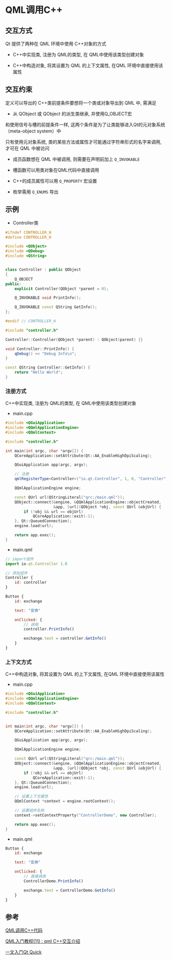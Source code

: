 <!--
 * @Description: 
 * @Version: 1.0
 * @Author: daLao
 * @Email: dalao@xxx.com
 * @Date: 2023-04-17 09:00:16
 * @LastEditors: daLao
 * @LastEditTime: 2023-04-23 15:29:54
-->

# QML调用C++

## 交互方式

​Qt 提供了两种在 QML 环境中使用 C++对象的方式

- C++中实现类, 注册为 QML的类型, 在 QML中使用该类型创建对象

- C++中构造对象, 将其设置为 QML 的上下文属性, 在QML 环境中直接使用该属性

## 交互约束

定义可以导出的 C++类前提条件要想将一个类或对象导出到 QML 中, 需满足

- 从 QObject 或 QObject 的派生类继承, 并使用Q_OBJECT宏

和使用信号与槽的前提条件一样, 这两个条件是为了让类能够进入Qt的元对象系统（meta-object system）中

只有使用元对象系统, 类的某些方法或属性才可能通过字符串形式的名字来调用, 才可在 QML 中被访问

- 成员函数想在 QML 中被调用, 则需要在声明前加上 `Q_INVOKABLE`

- 槽函数可以用类对象在QML代码中直接调用

- C++的成员属性可以用 `Q_PROPERTY` 宏设置

- 枚举需用 `Q_ENUMS` 导出

## 示例

- Controller类

```c++
#ifndef CONTROLLER_H
#define CONTROLLER_H

#include <QObject>
#include <QDebug>
#include <QString>


class Controller : public QObject
{
    Q_OBJECT
public:
    explicit Controller(QObject *parent = 0);

    Q_INVOKABLE void PrintInfo();

    Q_INVOKABLE const QString GetInfo();
};

#endif // CONTROLLER_H
```

```c++
#include "controller.h"

Controller::Controller(QObject *parent) : QObject(parent) {}

void Controller::PrintInfo() {
    qDebug() << "Debug Info\n";
}

const QString Controller::GetInfo() {
    return "Hello World";
}
```

### 注册方式

C++中实现类, 注册为 QML的类型, 在 QML中使用该类型创建对象

- main.cpp

```c++
#include <QGuiApplication>
#include <QQmlApplicationEngine>
#include <QQmlContext>

#include "controller.h"

int main(int argc, char *argv[]) {
    QCoreApplication::setAttribute(Qt::AA_EnableHighDpiScaling);

    QGuiApplication app(argc, argv);

    // 注册
    qmlRegisterType<Controller>("io.qt.Controller", 1, 0, "Controller");

    QQmlApplicationEngine engine;

    const QUrl url(QStringLiteral("qrc:/main.qml"));
    QObject::connect(&engine, &QQmlApplicationEngine::objectCreated,
                     &app, [url](QObject *obj, const QUrl &objUrl) {
        if (!obj && url == objUrl)
            QCoreApplication::exit(-1);
    }, Qt::QueuedConnection);
    engine.load(url);

    return app.exec();
}
```

- main.qml

```js
// import组件
import io.qt.Controller 1.0

// 添加组件
Controller {
    id: controller
}

Button {
    id: exchange

    text: "变换"

    onClicked: {
        // 调用
        controller.PrintInfo()

        exchange.text = controller.GetInfo()
    }
}
```

### 上下文方式

C++中构造对象, 将其设置为 QML 的上下文属性, 在QML 环境中直接使用该属性

- main.cpp

```c++
#include <QGuiApplication>
#include <QQmlApplicationEngine>
#include <QQmlContext>

#include "controller.h"


int main(int argc, char *argv[]) {
    QCoreApplication::setAttribute(Qt::AA_EnableHighDpiScaling);

    QGuiApplication app(argc, argv);

    QQmlApplicationEngine engine;

    const QUrl url(QStringLiteral("qrc:/main.qml"));
    QObject::connect(&engine, &QQmlApplicationEngine::objectCreated,
                     &app, [url](QObject *obj, const QUrl &objUrl) {
        if (!obj && url == objUrl)
            QCoreApplication::exit(-1);
    }, Qt::QueuedConnection);
    engine.load(url);

    // 设置上下文属性
    QQmlContext *context = engine.rootContext();

    // 设置组件名称
    context->setContextProperty("ControllerDemo", new Controller);

    return app.exec();
}
```

- main.qml

```js
Button {
    id: exchange

    text: "变换"

    onClicked: {
        // 直接调用
        ControllerDemo.PrintInfo()

        exchange.text = ControllerDemo.GetInfo()
    }
}
```

## 参考

[QML调用C++代码](https://www.jianshu.com/p/c3f66b463ef3)

[QML入门教程(11) : qml C++交互介绍](https://mingshiqiang.blog.csdn.net/article/details/115032268)

[一文入门Qt Quick](https://mp.weixin.qq.com/s/dvamU6q5lZQb5hztfD2zNg)